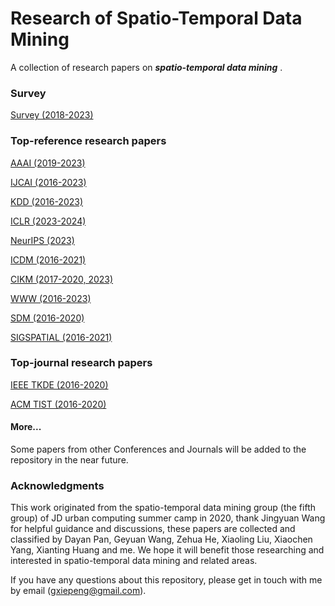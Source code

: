 # Research of Spatio-Temporal Data Mining
A collection of research papers on ***spatio-temporal data mining*** .

### Survey

[Survey (2018-2023)](Survey/Survey.md)

### Top-reference research papers

[AAAI (2019-2023)](AAAI/AAAI.md)

[IJCAI (2016-2023)](IJCAI/IJCAI.md)

[KDD (2016-2023)](KDD/KDD.md)

[ICLR (2023-2024)](ICLR/ICLR.md)

[NeurIPS (2023)](NeurIPS/NeurIPS.md)

[ICDM (2016-2021)](ICDM/ICDM.md)

[CIKM (2017-2020, 2023)](CIKM/CIKM.md)

[WWW (2016-2023)](WWW/WWW.md)

[SDM (2016-2020)](SDM/SDM.md)

[SIGSPATIAL (2016-2021)](SIGSPATIAL/SIGPATIAL.md)

### Top-journal research papers

[IEEE TKDE (2016-2020)](TKDE/TKDE.md)

[ACM TIST (2016-2020)](TIST/TIST.md)

#### More...
Some papers from other Conferences and Journals will be added to the repository in the near future.

### Acknowledgments
This work originated from the spatio-temporal data mining group (the fifth group) of JD urban computing summer camp in 2020, thank Jingyuan Wang for helpful guidance and discussions, these papers are collected and classified by Dayan Pan, Geyuan Wang, Zehua He, Xiaoling Liu, Xiaochen Yang, Xianting Huang and me. We hope it will benefit those researching and interested in spatio-temporal data mining and related areas.

If you have any questions about this repository, please get in touch with me by email (gxiepeng@gmail.com).
